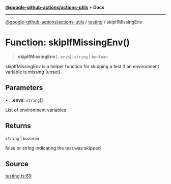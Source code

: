 [**@google-github-actions/actions-utils**](../../README.md) • **Docs**

***

[@google-github-actions/actions-utils](../../modules.md) / [testing](../README.md) / skipIfMissingEnv

# Function: skipIfMissingEnv()

> **skipIfMissingEnv**(...`envs`): `string` \| `boolean`

skipIfMissingEnv is a helper function for skipping a test if an environment
variable is missing (unset).

## Parameters

• ...**envs**: `string`[]

List of environment variables

## Returns

`string` \| `boolean`

false or string indicating the test was skipped

## Source

[testing.ts:69](https://github.com/google-github-actions/actions-utils/blob/main/src/testing.ts#L69)
